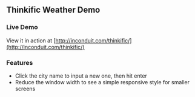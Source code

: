 ## Thinkific Weather Demo

### Live Demo
View it in action at [http://inconduit.com/thinkific/](http://inconduit.com/thinkific/)

### Features
- Click the city name to input a new one, then hit enter
- Reduce the window width to see a simple responsive style for smaller screens
